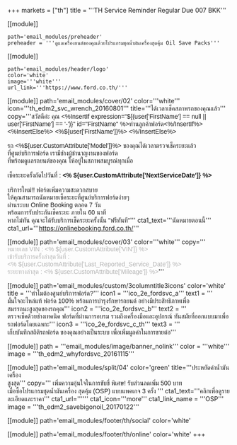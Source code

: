 +++
markets = ["th"]
title = '''TH Service Reminder Regular Due 007 BKK'''

[[module]]
	
	path='email_modules/preheader'
	preheader = '''ดูแลเครื่องยนต์ของคุณด้วยโปรแกรมชุดน้ำมันเครื่องสุดคุ้ม Oil Save Packs'''

[[module]]
	
	path='email_modules/header/logo'
	color='white'
	image='''white'''
	url_link='''https://www.ford.co.th/'''

[[module]]
	path='email_modules/cover/02'
	color='''white'''
	icon='''th_edm2_svc_wrench_20160801'''
	title='''<span style="font-family:Tahoma, Verdana, Sans-serif"><span style="white-space:nowrap;">ได้เวลาเช็คสภาพ</span>รถ<span style="white-space:nowrap;">ของคุณแล้ว</span></span>'''
	copy='''<span style="font-family:Tahoma, Verdana, Sans-serif">สวัสดีค่ะ คุณ <%InsertIf expression="${(user['FirstName'] == null || user['FirstName'] == '-')}" id="FirstName" %>ท่านลูกค้าฟอร์ด<%/InsertIf%> <%InsertElse%> <%${user['FirstName']}%> <%/InsertElse%>
	<br /><br />
		<span style="white-space:nowrap;">รถ <%${user.CustomAttribute['Model']}%> ของคุณได้เวลาตรวจเช็คระยะแล้ว</span>
		<span style="white-space:nowrap;"> ที่ศูนย์บริการฟอร์ด</span>
		<span style="white-space:nowrap;">เรามีช่างผู้ชำนาญงานของฟอร์ด</span><br />
		<span style="white-space:nowrap;">ที่พร้อมดูแลรถยนต์ของคุณ</span>
		<span style="white-space:nowrap;">ให้อยู่ในสภาพสมบูรณ์ทุกเมื่อ</span>
	<br /><br />
	 <span style="white-space:nowrap;">เช็คระยะครั้งถัดไปวันที่ : </span> 
	 <span style="white-space:nowrap;"><strong><% ${user.CustomAttribute['NextServiceDate']} %></strong></span> 
	<br /><br />
	<span style="white-space:nowrap;">บริการใหม่!!</span>
	<span style="white-space:nowrap;">ฟอร์ดเพิ่มความสะดวกสบาย</span><br />
	<span style="white-space:nowrap;">ให้คุณสามารถนัดหมายเช็คระยะ</span>ที่<span style="white-space:nowrap;">ศูนย์บริการฟอร์ดง่ายๆ</span><br />
	<span style="white-space:nowrap;">ผ่านระบบ Online Booking</span> 
	<span style="white-space:nowrap;">ตลอด 7 วัน</span><br>
	<span style="white-space:nowrap;">พร้อมการรับประกันเช็คระยะ</span>
	<span style="white-space:nowrap;">ภายใน 60	นาที</span><br />
	<span style="white-space:nowrap;">หากไม่ทัน</span>
	<span style="white-space:nowrap;">คุณจะได้รับบริการเช็คระยะครั้งนั้น</span> 
	<span style="white-space:nowrap;">"ฟรีทันที"</span></span>'''
	cta1_text='''<span style="font-family:Tahoma, Verdana, Sans-serif">นัดหมายตอนนี้</span>'''
	cta1_url='''https://onlinebooking.ford.co.th/'''

[[module]]
	path='email_modules/cover/03'
	color='''white'''
	copy='''<span style="font-family:Tahoma, Verdana, Sans-serif;color:#b3b3b3;">
	<span style="white-space:nowrap;">หมายเลข VIN :</span> 
	<span style="white-space:nowrap;"><% ${user.CustomAttribute['VIN']} %></span><br />
	<span style="white-space:nowrap;">เข้ารับบริการครั้งล่าสุดวันที่ :</span> 
	<span style="white-space:nowrap;"><% ${user.CustomAttribute['Last_Reported_Service_Date']} %></span><br />
	<span style="white-space:nowrap;">ระยะทางล่าสุด :</span> 
	<span style="white-space:nowrap;"><% ${user.CustomAttribute['Mileage']} %></span></span>'''

[[module]]
	path='email_modules/custom/3columntitle3icons'
	color='white'
	title = '''<span style="font-family:Tahoma, Verdana, Sans-serif">ทำไมต้องศูนย์บริการฟอร์ด?</span>'''
	icon1 = '''ico_2e_fordsvc_a'''
	text1 = '''<span style="font-family:Tahoma, Verdana, Sans-serif">
										<span style="white-space:nowrap;">มั่นใจอะไหล่แท้</span> 
										<span style="white-space:nowrap;">ฟอร์ด 100%</span>
										<span style="white-space:nowrap;">พร้อมการบำรุงรักษารถยนต์</span>
										<span style="white-space:nowrap;">อย่างมีประสิทธิภาพ</span>เพื่อ
										<span style="white-space:nowrap;">สมรรถนะสูงสุดของรถคุณ</span></span>'''
	icon2 = '''ico_2e_fordsvc_b'''
	text2 = '''<span style="font-family:Tahoma, Verdana, Sans-serif">
										<span style="white-space:nowrap;">ตรวจเช็คด้วยช่างเทคนิค</span> 
										<span style="white-space:nowrap;">ฟอร์ดที่ผ่านการอบรม</span> 
										<span style="white-space:nowrap;">รวมถึงเครื่องมือและอุปกรณ์</span> 
										<span style="white-space:nowrap;">ทันสมัยที่ออกแบบมาเพื่อ</span>
										<span style="white-space:nowrap;">รถฟอร์ดโดยเฉพาะ</span></span>'''
	icon3 = '''ico_2e_fordsvc_c_th'''
	text3 = '''<span style="font-family:Tahoma, Verdana, Sans-serif">
										<span style="white-space:nowrap;">เก็บบันทึกสถิติรถฟอร์ด</span> 
										<span style="white-space:nowrap;">ของคุณอย่างเป็นระบบ</span> 
										<span style="white-space:nowrap;">เพื่อเพิ่มมูลค่าในการขายต่อ</span></span>'''

[[module]]
	path = '''email_modules/image/banner_nolink'''
	color = '''white'''
	image = '''th_edm2_whyfordsvc_20161115'''

[[module]]
	path='email_modules/split/04'
	color='green'
	title='''<span style="font-family:Tahoma, Verdana, Sans-serif">ประหยัดค่าน้ำมันเครื่อง<br />สูงสุด</span>'''
	copy='''<span style="font-family:Tahoma, Verdana, Sans-serif;">
																	<span style="white-space:nowrap;">เพิ่มความอุ่นใจในการขับขี่ พิเศษ!</span> 
																		<span style="white-space:nowrap;">รับส่วนลดเพิ่ม 500 บาท</span> 
																		<span style="white-space:nowrap;">เมื่อซื้อโปรแกรมชุดน้ำมันเครื่อง</span>
																		<span style="white-space:nowrap;">สุดคุ้ม (OSP)</span> 
																		<span style="white-space:nowrap;">แบบแพคเกจ 3 ครั้ง</span>
																</span>'''
	cta1_text='''<span style="font-family:Tahoma, Verdana, Sans-serif">คลิกเพื่อดูรายละเอียดและราคา</span>'''
	cta1_url=''''''
	cta1_icon='''more'''
	cta1_link_name = '''OSP'''
	image = '''th_edm2_savebigonoil_20170122'''

[[module]]
	path='email_modules/footer/th/social'
	color='white'

[[module]]
	path='email_modules/footer/th/online'
	color='white'
+++